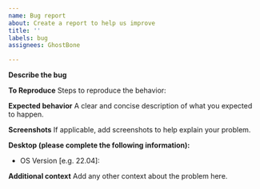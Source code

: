 ```yaml
---
name: Bug report
about: Create a report to help us improve
title: ''
labels: bug
assignees: GhostBone

---
```


**Describe the bug**

**To Reproduce**
Steps to reproduce the behavior:

**Expected behavior**
A clear and concise description of what you expected to happen.

**Screenshots**
If applicable, add screenshots to help explain your problem.

**Desktop (please complete the following information):**
 - OS Version [e.g. 22.04]: 

**Additional context**
Add any other context about the problem here.

